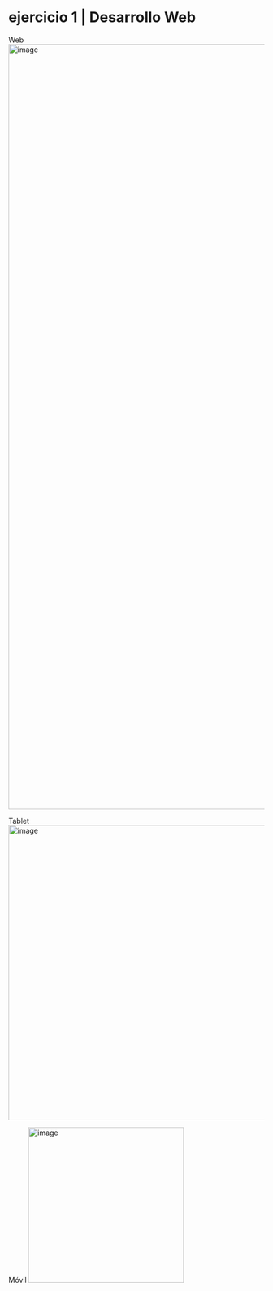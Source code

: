 # ejercicio 1 | Desarrollo Web

Web
<img width="1507" alt="image" src="https://github.com/user-attachments/assets/e2e049cf-3fc7-4301-a97b-0be1a6331e6d">

Tablet
<img width="581" alt="image" src="https://github.com/user-attachments/assets/8b9b987c-52ef-46b6-be4c-e2b4e31a08d0">

Móvil
<img width="306" alt="image" src="https://github.com/user-attachments/assets/883d2ca8-d7e6-4066-bbba-52a36d604e6a">
